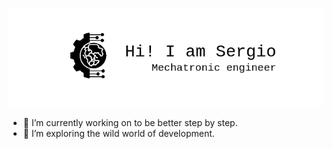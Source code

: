 ![Header](image/github-header-image.png) 

<!--
**sagroberto/sagroberto** is a ✨ _special_ ✨ repository because its `README.md` (this file) appears on your GitHub profile.

Here are some ideas to get you started:
-->
- 🔭 I’m currently working on to be better step by step.
- 🌱 I’m exploring the wild world of development.


